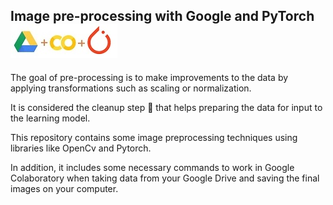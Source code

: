 ## Image pre-processing with Google and PyTorch  ![img](Drive-Colab-PyTorch.jpg)

The goal of pre-processing is to make improvements to the data by applying transformations such as scaling or normalization.

It is considered the cleanup step 🧹 that helps preparing the data for input to the learning model.

This repository contains some image preprocessing techniques using libraries like OpenCv and Pytorch.

In addition, it includes some necessary commands to work in Google Colaboratory when taking data from your Google Drive
and saving the final images on your computer.




